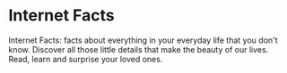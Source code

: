 Internet Facts
==============
Internet Facts: facts about everything in your everyday life that you don't know. Discover all those little details that make the beauty of our lives. Read, learn and surprise your loved ones.